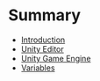 # Summary

* [Introduction](README.md)
* [Unity Editor](unity_editor.md)
* [Unity Game Engine](chapter1.md)
* [Variables](variables.md)

